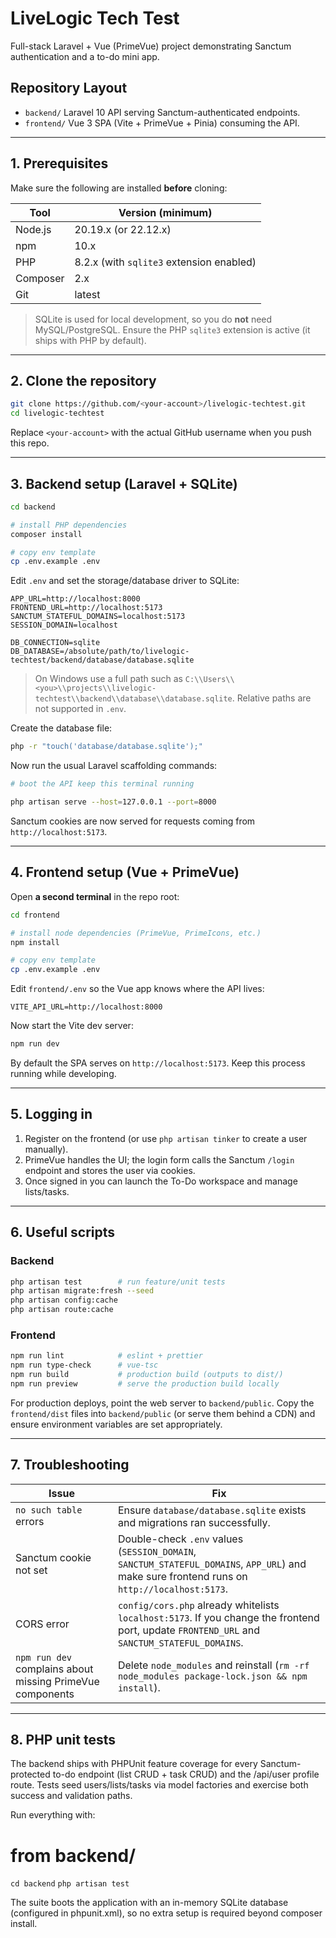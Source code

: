 # LiveLogic Tech Test

Full-stack Laravel + Vue (PrimeVue) project demonstrating Sanctum authentication and a to-do mini app.

## Repository Layout

- `backend/` Laravel 10 API serving Sanctum-authenticated endpoints.
- `frontend/` Vue 3 SPA (Vite + PrimeVue + Pinia) consuming the API.

---

## 1. Prerequisites

Make sure the following are installed **before** cloning:

| Tool        | Version (minimum) |
| ----------- | ----------------- |
| Node.js     | 20.19.x (or 22.12.x) |
| npm         | 10.x |
| PHP         | 8.2.x (with `sqlite3` extension enabled) |
| Composer    | 2.x |
| Git         | latest |

> SQLite is used for local development, so you do **not** need MySQL/PostgreSQL. Ensure the PHP `sqlite3` extension is active (it ships with PHP by default).

---

## 2. Clone the repository

```bash
git clone https://github.com/<your-account>/livelogic-techtest.git
cd livelogic-techtest
```

Replace `<your-account>` with the actual GitHub username when you push this repo.

---

## 3. Backend setup (Laravel + SQLite)

```bash
cd backend

# install PHP dependencies
composer install

# copy env template
cp .env.example .env
```

Edit `.env` and set the storage/database driver to SQLite:

```
APP_URL=http://localhost:8000
FRONTEND_URL=http://localhost:5173
SANCTUM_STATEFUL_DOMAINS=localhost:5173
SESSION_DOMAIN=localhost

DB_CONNECTION=sqlite
DB_DATABASE=/absolute/path/to/livelogic-techtest/backend/database/database.sqlite
```

> On Windows use a full path such as `C:\\Users\\<you>\\projects\\livelogic-techtest\\backend\\database\\database.sqlite`. Relative paths are not supported in `.env`.

Create the database file:

```bash
php -r "touch('database/database.sqlite');"
```

Now run the usual Laravel scaffolding commands:

```bash
# boot the API keep this terminal running

php artisan serve --host=127.0.0.1 --port=8000
```

Sanctum cookies are now served for requests coming from `http://localhost:5173`.

---

## 4. Frontend setup (Vue + PrimeVue)

Open **a second terminal** in the repo root:

```bash
cd frontend

# install node dependencies (PrimeVue, PrimeIcons, etc.)
npm install

# copy env template
cp .env.example .env
```

Edit `frontend/.env` so the Vue app knows where the API lives:

```
VITE_API_URL=http://localhost:8000
```

Now start the Vite dev server:

```bash
npm run dev
```

By default the SPA serves on `http://localhost:5173`. Keep this process running while developing.

---

## 5. Logging in

1. Register on the frontend (or use `php artisan tinker` to create a user manually).
2. PrimeVue handles the UI; the login form calls the Sanctum `/login` endpoint and stores the user via cookies.
3. Once signed in you can launch the To-Do workspace and manage lists/tasks.

---

## 6. Useful scripts

### Backend

```bash
php artisan test        # run feature/unit tests
php artisan migrate:fresh --seed
php artisan config:cache
php artisan route:cache
```

### Frontend

```bash
npm run lint            # eslint + prettier
npm run type-check      # vue-tsc
npm run build           # production build (outputs to dist/)
npm run preview         # serve the production build locally
```

For production deploys, point the web server to `backend/public`. Copy the `frontend/dist` files into `backend/public` (or serve them behind a CDN) and ensure environment variables are set appropriately.

---

## 7. Troubleshooting

| Issue | Fix |
| ----- | --- |
| `no such table` errors | Ensure `database/database.sqlite` exists and migrations ran successfully. |
| Sanctum cookie not set | Double-check `.env` values (`SESSION_DOMAIN`, `SANCTUM_STATEFUL_DOMAINS`, `APP_URL`) and make sure frontend runs on `http://localhost:5173`. |
| CORS error | `config/cors.php` already whitelists `localhost:5173`. If you change the frontend port, update `FRONTEND_URL` and `SANCTUM_STATEFUL_DOMAINS`. |
| `npm run dev` complains about missing PrimeVue components | Delete `node_modules` and reinstall (`rm -rf node_modules package-lock.json && npm install`). |

---

## 8. PHP unit tests

The backend ships with PHPUnit feature coverage for every Sanctum-protected to-do endpoint (list CRUD + task CRUD) and the /api/user profile route. Tests seed users/lists/tasks via model factories and exercise both success and validation paths.

Run everything with:


# from backend/
`
cd backend
`
`
php artisan test
`

The suite boots the application with an in-memory SQLite database (configured in phpunit.xml), so no extra setup is required beyond composer install.

